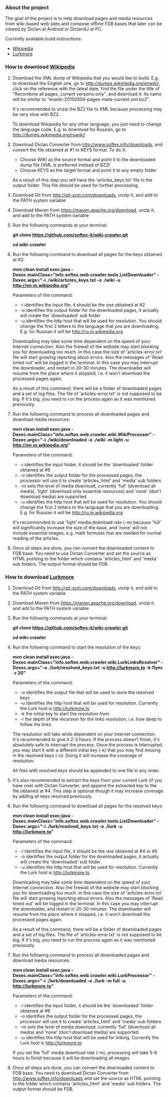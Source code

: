 ### About the project ###

The goal of the project is to help download pages and media resources from wiki-based web sites
and compose offline FDB bases that later can be viewed by Dictan at Android or Dictan4J at PC. 

Currently available build instructions:
- [Wikipedia](#how-to-download-wikipedia)
- [Lurkmore](#how-to-download-lurk)


### How to download [Wikipedia](http://www.wikipedia.org) ###

1. Download the XML dump of Wikipedia that you would like to build. E.g. to download the English one, go
to http://dumps.wikimedia.org/enwiki/, click on the reference with the latest date, find the file 
under the title of "Recombine all pages, current versions only", and download it. Its name will be 
similar to "enwiki-20150304-pages-meta-current.xml.bz2".

   It's recommended to unzip the BZ2 file to XML because processing may be very slow with BZ2.
   
   To download Wikipedia for any other language, you just need to change the language code. E.g. to download
   for Russian, go to http://dumps.wikimedia.org/ruwiki/

2. Download Dictan Converter from http://www.softex.info/downloads, and convert the file obtained at #1 to KEYS
format. To do it:

    *	Choose WIKI as the source format and point it to the downloaded dump file (XML is preferred instead of BZ2)
    *	Choose KEYS as the target format and point it to any empty folder 

    As a result of this step you will have the 'articles_keys.txt' file in the output folder. This file should be used for 
    further processing.

3. Download Git from http://git-scm.com/downloads, unzip it, and add to the PATH system variable

4. Download Maven from https://maven.apache.org/download, unzip it, and add to the PATH system variable

5. Run the following commands at your terminal:

    **git clone https://github.com/softex-it/wiki-crawler.git**
   
    **cd wiki-crawler**

6. Run the following command to download all pages for the keys obtained at #2:

    **mvn clean install exec:java -Dexec.mainClass="info.softex.web.crawler.tools.ListDownloader" -Dexec.args="-i ./wiki/articles_keys.txt -o ./wiki -u http://en.m.wikipedia.org"**

    Parameters of the command:
      *	-i identifies the input file, it should be the one obtained at #2
      *	-o identifies the output folder for the downloaded pages, it actually will create the 'downloaded' sub folder
      *	-u identifies the http host that will be used for resolution. You should change the first 2 letters to the language that you are downloading. E.g. for Russian it will be http://ru.m.wikipedia.org 

    Downloading may take some time dependent on the speed of your Internet connection. Also the firewall of the website
    may start blocking you for downloading too much. In this case the size of 'articles-error.txt' file will start growing
    reporting about errors. Also the messages of 'Read timed out' will be logged in the terminal. In this case you may 
    interrupt the downloader, and restart in 20-30 minutes. The downloader will resume from the place where it stopped,
    i.e. it won't download the processed pages again.
    
    As a result of this command, there will be a folder of downloaded pages and a set of log files. The file of
    'articles-error.txt' is not supposed to be big. If it's big, you need to run the process again as it was mentioned 
    previously.

7. Run the following command to process all downloaded pages and download media resources:

    **mvn clean install exec:java -Dexec.mainClass="info.softex.web.crawler.wiki.WikiProcessor" -Dexec.args="-i ./wiki/downloaded -o ./wiki -m light -u http://en.m.wikipedia.org"**

    Parameters of the command:
      *	-i identifies the input folder, it should be the 'downloaded' folder obtained at #6
      *	-o identifies the output folder for the processed pages, the processor will use it to create 'articles_html' and 'media' sub folders
      *	-m sets the level of media download, currently 'full' (download all media), 'light' (download only essential resources) and 'none' (don't download media) are supported
      *	-u identifies the http host that will be used for resolution. You should change the first 2 letters to the language that you are downloading. E.g. for Russian it will be http://ru.m.wikipedia.org 

	It's recommended to use 'light' media download rate (-m) because 'full' will significantly increase the size of the base, and 'none' will not include essential images, e.g. math formulas that are needed for normal reading of the articles.
    
8. Once all steps are done, you can convert the downloaded content to FDB base. You need to use Dictan Converter 
and set the source as HTML pointing to the folder which contains 'articles_html' and 'media' sub folders. The output format should be FDB.


### How to download [Lurkmore](http://lurkmore.to) ###

1. Download Git from http://git-scm.com/downloads, unzip it, and add to the PATH system variable

2. Download Maven from https://maven.apache.org/download, unzip it, and add to the PATH system variable

3. Run the following commands at your terminal:

    **git clone https://github.com/softex-it/wiki-crawler.git**
   
    **cd wiki-crawler**

4. Run the following command to start the resolution of the keys:

    **mvn clean install exec:java -Dexec.mainClass="info.softex.web.crawler.wiki.LurkLinksResolver" -Dexec.args="-o ./lurk/resolved_keys.txt -u http://lurkmore.to -k Лулз -r 20"**
   
    Parameters of the command: 
      *	-o identifies the output file that will be used to store the resolved keys
      *	-u identifies the http host that will be used for resolution. Currently the Lurk host is http://lurkmore.to
      *	-k the initial key to start the resolution from
      *	-r the depth of the recursion for the links resolution, i.e. how deep to follow the links
      
    The resolution will take while dependent on your Internet connection. It's recommended to give it 2-3 hours.
    If the process doesn't finish, it's absolutely safe to interrupt the process. Once the process is interrupted,
    you may start it with a different initial key (-k) that you may find missing in the resolved keys (-o). 
    Doing it will increase the coverage of resolution.
    
    All files with resolved keys should be appended to one file in any order.

5. It's also recommended to extract the keys from your current Lurk (if you have one) with Dictan Converter,
and append the extracted key to the file obtained at #4. This step is optional though it may increase coverage
by adding all keys resolved previously.

6. Run the following command to download all pages for the resolved keys:

    **mvn clean install exec:java -Dexec.mainClass="info.softex.web.crawler.tools.ListDownloader" -Dexec.args="-i ./lurk/resolved_keys.txt -o ./lurk -u http://lurkmore.to"**

    Parameters of the command:
      *	-i identifies the input file, it should be the one obtained at #4 or #5
      *	-o identifies the output folder for the downloaded pages, it actually will create the 'downloaded' sub folder
      *	-u identifies the http host that will be used for resolution. Currently the Lurk host is http://lurkmore.to

    Downloading may take some time dependent on the speed of your Internet connection. Also the firewall of the website
    may start blocking you for downloading too much. In this case the size of 'articles-error.txt' file will start growing
    reporting about errors. Also the messages of 'Read timed out' will be logged in the terminal. In this case you may 
    interrupt the downloader, and restart in 20-30 minutes. The downloader will resume from the place where it stopped,
    i.e. it won't download the processed pages again.
    
    As a result of this command, there will be a folder of downloaded pages and a set of log files. The file of
    'articles-error.txt' is not supposed to be big. If it's big, you need to run the process again as it was mentioned 
    previously.

7. Run the following command to process all downloaded pages and download media resources:

    **mvn clean install exec:java -Dexec.mainClass="info.softex.web.crawler.wiki.LurkProcessor" -Dexec.args="-i ./lurk/downloaded -o ./lurk -m full -u http://lurkmore.to"**
        
    Parameters of the command:
      *	-i identifies the input folder, it should be the 'downloaded' folder obtained at #6
      *	-o identifies the output folder for the processed pages, the processor will use it to create 'articles_html' and 'media' sub folders
      *	-m sets the level of media download, currently 'full' (download all media) and 'none' (don't download media) are supported
      *	-u identifies the http host that will be used for linking. Currently the Lurk host is http://lurkmore.to

	If you set the 'full' media download rate (-m), processing will take 5-6 hours to finish because it will be downloading all images.

8. Once all steps are done, you can convert the downloaded content to FDB base. You need to download Dictan Converter
from http://www.softex.info/downloads and set the source as HTML pointing to the folder which contains 'articles_html' 
and 'media' sub folders. The output format should be FDB.
